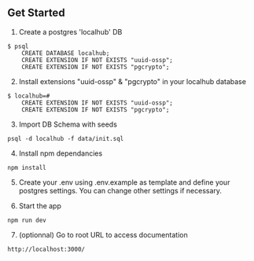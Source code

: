 ## Get Started

1. Create a postgres 'localhub' DB

```
$ psql
    CREATE DATABASE localhub;
    CREATE EXTENSION IF NOT EXISTS "uuid-ossp";
    CREATE EXTENSION IF NOT EXISTS "pgcrypto";
```

2. Install extensions "uuid-ossp" & "pgcrypto" in your localhub database
```
$ localhub=#
    CREATE EXTENSION IF NOT EXISTS "uuid-ossp";
    CREATE EXTENSION IF NOT EXISTS "pgcrypto";
```


3. Import DB Schema with seeds

```
psql -d localhub -f data/init.sql 
```

4. Install npm dependancies

```
npm install
```

5. Create your .env using .env.example as template and define your postgres settings. You can change other settings if necessary.


6. Start the app

```
npm run dev
```

7. (optionnal) Go to root URL to access documentation

```
http://localhost:3000/
```


